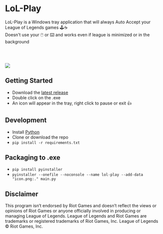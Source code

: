 <h1>
  LoL-Play
</h1>

<p>
LoL-Play is a Windows tray application that will always Auto Accept your League of Legends games 🕹️☕ </br>
Doesn't use your 🖱️ or ⌨️ and works even if league is minimized or in the background </br></br>
</p>

</br>
<p align="left">
  <img src="https://github.com/iholston/lol-play/assets/32341824/06e5b20a-9a11-4f17-8e89-3847801e44df">
</p>

## Getting Started
- Download the [latest release](https://github.com/iholston/lol-play/releases)
- Double click on the .exe
- An icon will appear in the tray, right click to pause or exit 👍

## Development
- Install [Python](https://www.python.org/downloads/)
- Clone or download the repo
- ```pip install -r requirements.txt```

## Packaging to .exe
- ```pip install pyinstaller```
- ```pyinstaller --onefile --noconsole --name lol-play --add-data "icon.png:." main.py```

## Disclaimer
This program isn’t endorsed by Riot Games and doesn’t reflect the views or opinions of Riot Games or anyone officially involved in producing or managing League of Legends. League of Legends and Riot Games are trademarks or registered trademarks of Riot Games, Inc. League of Legends © Riot Games, Inc.
